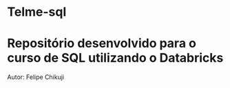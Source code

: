 # Telme-sql

# Repositório desenvolvido para o curso de SQL utilizando o Databricks

Autor: Felipe Chikuji